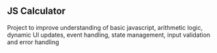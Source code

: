 ## JS Calculator

Project to improve understanding of basic javascript, arithmetic logic, dynamic UI updates, event handling, state management, input validation and error handling
